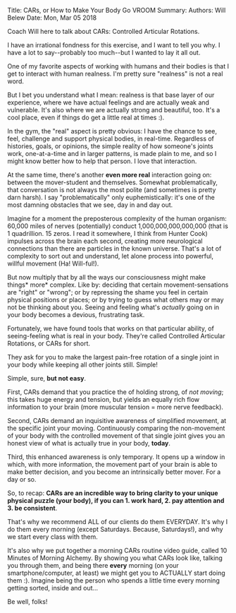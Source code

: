 Title:   CARs, or How to Make Your Body Go VROOM
Summary: 
Authors: Will Belew
Date:    Mon, Mar 05 2018
        

Coach Will here to talk about CARs: Controlled Articular Rotations.

I have an irrational fondness for this exercise, and I want to tell you why. I have a lot to say--probably too much--but I wanted to lay it all out. 

One of my favorite aspects of working with humans and their bodies is that I get to interact with human realness. I'm pretty sure "realness" is not a real word.

But I bet you understand what I mean: realness is that base layer of our experience, where we have actual feelings and are actually weak and vulnerable. It's also where we are actually strong and beautiful, too. It's a cool place, even if things do get a little real at times :).

In the gym, the "real" aspect is pretty obvious: I have the chance to see, feel, challenge and support physical bodies, in real-time. Regardless of histories, goals, or opinions, the simple reality of how someone's joints work, one-at-a-time and in larger patterns, is made plain to me, and so I might know better how to help that person. I love that interaction.

At the same time, there's another **even more real** interaction going on: between the mover-student and themselves. Somewhat problematically, that conversation is not always the most polite (and sometimes is pretty darn harsh). I say "problematically" only euphemistically: it's one of the most damning obstacles that we see, day in and day out.

Imagine for a moment the preposterous complexity of the human organism: 60,000 miles of nerves (potentially) conduct 1,000,000,000,000,000 (that is 1 quadrillion. 15 zeros. I read it somewhere, I think from Hunter Cook) impulses across the brain each second, creating more neurological connections than there are particles in the known universe. That's a lot of complexity to sort out and understand, let alone process into powerful, willful movement (Ha! Will-ful!).

But now multiply that by all the ways our consciousness might make things* more* complex. Like by: deciding that certain movement-sensations are "right" or "wrong"; or by repressing the shame you feel in certain physical positions or places; or by trying to guess what others may or may not be thinking about you. Seeing and feeling what's *actually* going on in your body becomes a devious, frustrating task.

Fortunately, we have found tools that works on that particular ability, of seeing-feeling what is real in your body. They're called Controlled Articular Rotations, or CARs for short.

They ask for you to make the largest pain-free rotation of a single joint in your body while keeping all other joints still. Simple!

Simple, sure, **but not easy**.

First, CARs demand that you practice the of holding strong, of *not moving*; this takes huge energy and tension, but yields an equally rich flow information to your brain (more muscular tension = more nerve feedback).

Second, CARs demand an inquisitive awareness of simplified movement, at the specific joint your moving. Continuously comparing the non-movement of your body with the controlled movement of that single joint gives you an honest view of what is actually true in your body, **today**.

Third, this enhanced awareness is only temporary. It opens up a window in which, with more information, the movement part of your brain is able to make better decision, and you become an intrinsically better mover. For a day or so.

So, to recap: **CARs are an incredible way to bring clarity to your unique physical puzzle (your body), if you can 1. work hard, 2. pay attention and 3. be consistent**.

That's why we recommend ALL of our clients do them EVERYDAY. It's why I do them every morning (except Saturdays. Because, Saturdays!), and why we start every class with them.

It's also why we put together a morning CARs routine video guide, called 10 Minutes of Morning Alchemy. By showing you what CARs look like, talking you through them, and being there **every** morning (on your smartphone/computer, at least) we might get you to ACTUALLY start doing them :). Imagine being the person who spends a little time every morning getting sorted, inside and out...

Be well, folks!

